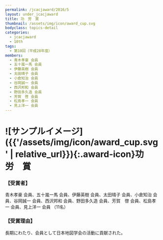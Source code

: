 ```yaml
---
permalink: /jcacjaward/2016/5
layout: under_jcacjaward
title: 功　労　賞
thumbnail: /assets/img/icon/award_cup.svg
bodyclass: topics-detail
categories:
  - jcacjaward
  - 10th
tags:
  - 第10回（平成28年度）
members:
  - 青木孝豪 会員
  - 五十嵐一馬 会員
  - 伊藤英樹 会員
  - 太田晴子 会員
  - 小倉知治 会員
  - 谷岡誠一 会員
  - 西沢邦和 会員
  - 野田多久造 会員
  - 芳賀　啓 会員
  - 松島孝一 会員
  - 見上洋一 会員
---
```


# ![サンプルイメージ]({{'/assets/img/icon/award_cup.svg' | relative_url}}){:.award-icon}功　労　賞

### 【受賞者】

青木孝豪 会員、五十嵐一馬 会員、伊藤英樹 会員、太田晴子 会員、小倉知治 会員、谷岡誠一 会員、西沢邦和 会員、野田多久造 会員、芳賀　啓 会員、松島孝一 会員、見上洋一 会員 （11名）

### 【受賞理由】

長期にわたり、会員として日本地図学会の活動に貢献された。
